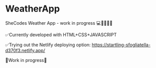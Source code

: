 # WeatherApp
SheCodes Weather App - work in progress 💻🚀💡✨🌸

✅Currently developed with HTML+CSS+JAVASCRIPT

✅Trying out the Netlify deploying option: https://startling-sfogliatella-d370f3.netlify.app/

🚧Work in progress🚧
